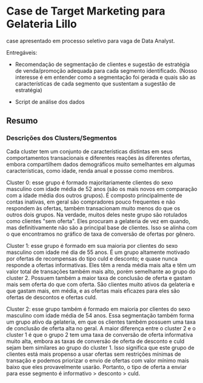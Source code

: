 # Case de Target Marketing para Gelateria Lillo
case apresentado em processo seletivo para vaga de Data Analyst.

Entregáveis:
- Recomendação de segmentação de clientes e sugestão de estratégia de venda/promoção adequada para cada segmento identificado. (Nosso interesse é em entender como a segmentação foi gerada e quais são as características de cada segmento que sustentam a sugestão de estratégia)

- Script de análise dos dados

## Resumo

### Descrições dos Clusters/Segmentos

Cada cluster tem um conjunto de características distintas em seus comportamentos transacionais e diferentes reações às diferentes ofertas, embora compartilhem dados demográficos muito semelhantes em algumas características, como idade, renda anual e possse como membros.

Cluster 0: esse grupo é formado majoritariamente clientes do sexo masculino com idade média de 52 anos (são os mais novos em comparação com a idade média dos outros grupos). É composto principalmente de contas inativas, em geral são compradores pouco frequentes e não respondem às ofertas, também transacionam muito menos do que os outros dois grupos. Na verdade, muitos deles neste grupo são rotulados como clientes "sem oferta". Eles procuram a gelateria de vez em quando, mas definitivamente não são a principal base de clientes. Isso se alinha com o que encontramos no gráfico de taxa de conversão de ofertas por gênero.

Cluster 1: esse grupo é formado em sua maioria por clientes do sexo masculino com idade mé dia de 55 anos. É um grupo altamente motivado por ofertas de recompensas do tipo culd e desconto; e quase nunca responde a ofertas informativas. Eles têm a renda média mais alta e têm um valor total de transações também mais alto, porém semelhante ao grupo do cluster 2. Possuem também a maior taxa de conclusão de oferta e gastam mais sem oferta do que com oferta. São clientes muito ativos da gelateria e que gastam mais, em média, e as ofertas mais eficazes para eles são ofertas de descontos e ofertas culd.

Cluster 2: esse grupo também é formado em maioria por clientes do sexo masculino com idade média de 54 anos. Essa segmentação também forma um grupo ativo da gelateria, em que os clientes também possuem uma taxa de conclusão de oferta alta no geral. A maior diferença entre o cluster 2 e o cluster 1 é que o grupo 2 tem uma taxa de conversão de oferta informativa muito alta, embora as taxas de conversão de oferta de desconto e culd sejam bem similares ao grupo do cluster 1. Isso significa que este grupo de clientes está mais propenso a usar ofertas sem restrições mínimas de transação e podemos priorizar o envio de ofertas com valor mínimo mais baixo que eles provavelmente usarão. Portanto, o tipo de oferta a enviar para esse segmento é informativo > desconto > culd.

